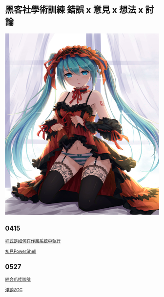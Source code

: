 # 黑客社學術訓練 錯誤 x 意見 x 想法 x 討論

<img src="MyWaifu.jpg" height="595px" width="840px">

## 0415

[程式是如何在作業系統中執行](https://hackmd.io/@mikucat/HowToExecuteProgram)

[初見PowerShell](https://hackmd.io/@mikucat/OhMyPowerShell)

## 0527

[綜合爪哇咖啡](https://hackmd.io/@mikucat/MiscJavaCafe)

[淺談ZGC](https://hackmd.io/@mikucat/ZGC)
